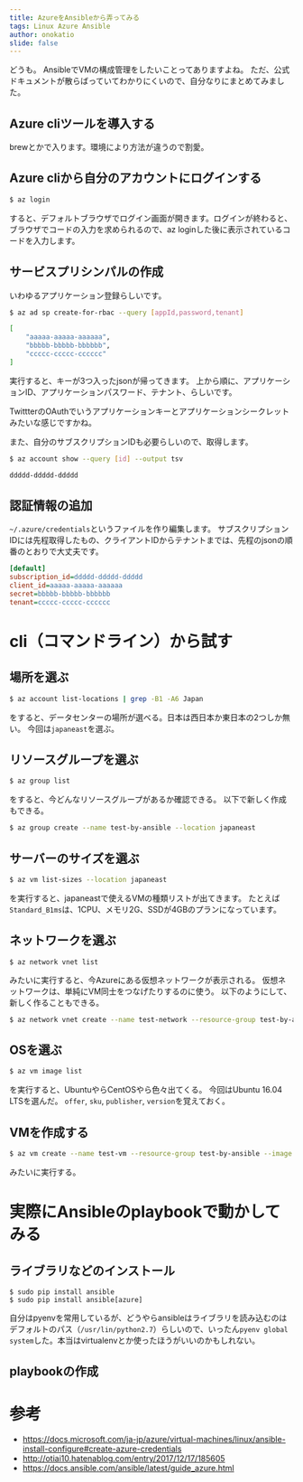 ```yaml
---
title: AzureをAnsibleから弄ってみる
tags: Linux Azure Ansible
author: onokatio
slide: false
---
```

どうも。
AnsibleでVMの構成管理をしたいことってありますよね。
ただ、公式ドキュメントが散らばっていてわかりにくいので、自分なりにまとめてみました。

## Azure cliツールを導入する

brewとかで入ります。環境により方法が違うので割愛。

## Azure cliから自分のアカウントにログインする

```bash
$ az login
```

すると、デフォルトブラウザでログイン画面が開きます。ログインが終わると、ブラウザでコードの入力を求められるので、az loginした後に表示されているコードを入力します。

## サービスプリシンパルの作成

いわゆるアプリケーション登録らしいです。

```bash
$ az ad sp create-for-rbac --query [appId,password,tenant]

[
    "aaaaa-aaaaa-aaaaaa",
    "bbbbb-bbbbb-bbbbbb",
    "ccccc-ccccc-cccccc"
]
```

実行すると、キーが3つ入ったjsonが帰ってきます。
上から順に、アプリケーションID、アプリケーションパスワード、テナント、らしいです。

TwittterのOAuthでいうアプリケーションキーとアプリケーションシークレットみたいな感じですかね。

また、自分のサブスクリプションIDも必要らしいので、取得します。

```bash
$ az account show --query [id] --output tsv

ddddd-ddddd-ddddd
```

## 認証情報の追加

`~/.azure/credentials`というファイルを作り編集します。
サブスクリプションIDには先程取得したもの、クライアントIDからテナントまでは、先程のjsonの順番のとおりで大丈夫です。

```ini
[default]
subscription_id=ddddd-ddddd-ddddd
client_id=aaaaa-aaaaa-aaaaaa
secret=bbbbb-bbbbb-bbbbbb
tenant=ccccc-ccccc-cccccc
```

# cli（コマンドライン）から試す

## 場所を選ぶ

```bash
$ az account list-locations | grep -B1 -A6 Japan
```

をすると、データセンターの場所が選べる。日本は西日本か東日本の2つしか無い。
今回は`japaneast`を選ぶ。

## リソースグループを選ぶ

```bash
$ az group list
```

をすると、今どんなリソースグループがあるか確認できる。
以下で新しく作成もできる。

```bash
$ az group create --name test-by-ansible --location japaneast
```

## サーバーのサイズを選ぶ

```bash
$ az vm list-sizes --location japaneast
```

を実行すると、japaneastで使えるVMの種類リストが出てきます。
たとえば`Standard_B1ms`は、1CPU、メモリ2G、SSDが4GBのプランになっています。

## ネットワークを選ぶ

```
$ az network vnet list
```

みたいに実行すると、今Azureにある仮想ネットワークが表示される。
仮想ネットワークは、単純にVM同士をつなげたりするのに使う。
以下のようにして、新しく作ることもできる。

```bash
$ az network vnet create --name test-network --resource-group test-by-ansible
```

## OSを選ぶ

```bash
$ az vm image list
```

を実行すると、UbuntuやらCentOSやら色々出てくる。
今回はUbuntu 16.04 LTSを選んだ。
`offer`, `sku`, `publisher`, `version`を覚えておく。


## VMを作成する

```bash
$ az vm create --name test-vm --resource-group test-by-ansible --image UbuntuLTS --size Standard_B1ms --vnet-name test-network --admin-username onokatio  --ssh-key-value ~/.ssh/azure.pub
```

みたいに実行する。

# 実際にAnsibleのplaybookで動かしてみる

## ライブラリなどのインストール

```
$ sudo pip install ansible
$ sudo pip install ansible[azure]
```

自分はpyenvを常用しているが、どうやらansibleはライブラリを読み込むのはデフォルトのパス（`/usr/lin/python2.7`）らしいので、いったん`pyenv global system`した。本当はvirtualenvとか使ったほうがいいのかもしれない。

## playbookの作成

# 参考

- https://docs.microsoft.com/ja-jp/azure/virtual-machines/linux/ansible-install-configure#create-azure-credentials
- http://otiai10.hatenablog.com/entry/2017/12/17/185605
- https://docs.ansible.com/ansible/latest/guide_azure.html

